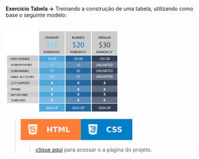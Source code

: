 **Exercício Tabela →** Treinando a construção de uma tabela, utilizando como base o seguinte modelo:
 
 <br/>
 
 <img src="images/modelo-tabela.png" width="300px"> 
 
 <br/>

> ![](../../images/html.svg)![](../../images/css.svg)
>> [clique aqui](https://aleretamero.github.io/faculdade/desenvolvimento-para-internet/ex002/index.html) para acessar o a página do projeto.
